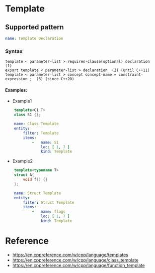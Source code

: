 # Template

## Supported pattern
```yaml
name: Template Declaration
```
### Syntax
```text
template < parameter-list > requires-clause(optional) declaration	(1)	
export template < parameter-list > declaration	(2)	(until C++11)
template < parameter-list > concept concept-name = constraint-expression ;	(3)	(since C++20)
```


#### Examples: 

- Example1

```cpp
    template<C1 T>
    class S1 {};
```

```yaml
    name: Class Template
    entity:
        filter: Template
        items:
            -   name: S1
                loc: [ 1, 7 ]
                kind: Template
```

- Example2
```cpp
    template<typename T>
    struct A{
        void f() {}
    };
```

```yaml
    name: Struct Template
    entity:
        filter: Struct Template
        items:
            -   name: flags
                loc: [ 1, 7 ]
                kind: Template
```

# Reference
- https://en.cppreference.com/w/cpp/language/templates
- https://en.cppreference.com/w/cpp/language/class_template
- https://en.cppreference.com/w/cpp/language/function_template

